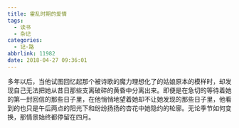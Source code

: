 ```yaml
---
title: 霍乱时期的爱情
tags:
  - 读书
  - 杂记
categories:
  - 记·路
abbrlink: 11982
date: 2018-04-27 09:36:01
---
```



多年以后，当他试图回忆起那个被诗歌的魔力理想化了的姑娘原本的模样时，却发现自己无法把她从昔日那些支离破碎的黄昏中分离出来。即便是在急切的等待着她的第一封回信的那些日子里，在他悄悄地望着她却不让她发现的那些日子里，他看到的也只是午后两点的阳光下和纷纷扬扬的杏花中她隐约的轮廓。无论季节如何变换，那情景始终都停留在四月。
